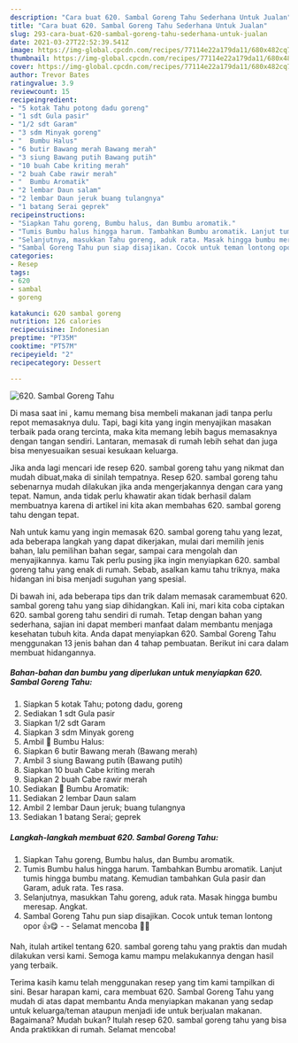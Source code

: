 ```yaml
---
description: "Cara buat 620. Sambal Goreng Tahu Sederhana Untuk Jualan"
title: "Cara buat 620. Sambal Goreng Tahu Sederhana Untuk Jualan"
slug: 293-cara-buat-620-sambal-goreng-tahu-sederhana-untuk-jualan
date: 2021-03-27T22:52:39.541Z
image: https://img-global.cpcdn.com/recipes/77114e22a179da11/680x482cq70/620-sambal-goreng-tahu-foto-resep-utama.jpg
thumbnail: https://img-global.cpcdn.com/recipes/77114e22a179da11/680x482cq70/620-sambal-goreng-tahu-foto-resep-utama.jpg
cover: https://img-global.cpcdn.com/recipes/77114e22a179da11/680x482cq70/620-sambal-goreng-tahu-foto-resep-utama.jpg
author: Trevor Bates
ratingvalue: 3.9
reviewcount: 15
recipeingredient:
- "5 kotak Tahu potong dadu goreng"
- "1 sdt Gula pasir"
- "1/2 sdt Garam"
- "3 sdm Minyak goreng"
- "  Bumbu Halus"
- "6 butir Bawang merah Bawang merah"
- "3 siung Bawang putih Bawang putih"
- "10 buah Cabe kriting merah"
- "2 buah Cabe rawir merah"
- "  Bumbu Aromatik"
- "2 lembar Daun salam"
- "2 lembar Daun jeruk buang tulangnya"
- "1 batang Serai geprek"
recipeinstructions:
- "Siapkan Tahu goreng, Bumbu halus, dan Bumbu aromatik."
- "Tumis Bumbu halus hingga harum. Tambahkan Bumbu aromatik. Lanjut tumis hingga bumbu matang. Kemudian tambahkan Gula pasir dan Garam, aduk rata. Tes rasa."
- "Selanjutnya, masukkan Tahu goreng, aduk rata. Masak hingga bumbu meresap. Angkat."
- "Sambal Goreng Tahu pun siap disajikan. Cocok untuk teman lontong opor 👍😋  Selamat mencoba 🙏😊"
categories:
- Resep
tags:
- 620
- sambal
- goreng

katakunci: 620 sambal goreng 
nutrition: 126 calories
recipecuisine: Indonesian
preptime: "PT35M"
cooktime: "PT57M"
recipeyield: "2"
recipecategory: Dessert

---
```



![620. Sambal Goreng Tahu](https://img-global.cpcdn.com/recipes/77114e22a179da11/680x482cq70/620-sambal-goreng-tahu-foto-resep-utama.jpg)

Di masa  saat ini , kamu memang bisa membeli makanan jadi tanpa perlu repot memasaknya dulu. Tapi, bagi kita yang ingin menyajikan masakan terbaik pada orang tercinta, maka kita memang lebih bagus memasaknya dengan tangan sendiri. Lantaran, memasak di rumah lebih sehat dan juga bisa menyesuaikan sesuai kesukaan keluarga.

Jika anda lagi mencari ide resep 620. sambal goreng tahu yang nikmat dan mudah dibuat,maka di sinilah tempatnya. Resep 620. sambal goreng tahu  sebenarnya mudah dilakukan jika anda mengerjakannya dengan cara yang tepat. Namun, anda tidak perlu khawatir akan tidak berhasil dalam membuatnya 
karena di artikel ini kita akan membahas 620. sambal goreng tahu dengan tepat.  



Nah untuk kamu yang ingin memasak 620. sambal goreng tahu yang lezat, ada beberapa langkah yang dapat dikerjakan, mulai dari memilih jenis bahan, lalu pemilihan bahan segar, sampai cara mengolah dan menyajikannya. kamu Tak perlu pusing jika ingin menyiapkan 620. sambal goreng tahu yang enak di rumah. Sebab, asalkan kamu  tahu triknya, maka hidangan ini bisa menjadi suguhan yang spesial.

Di bawah ini, ada beberapa tips dan trik dalam memasak caramembuat 620. sambal goreng tahu yang siap dihidangkan. Kali ini, mari kita coba ciptakan 620. sambal goreng tahu sendiri di rumah. Tetap dengan bahan yang sederhana, sajian ini dapat memberi manfaat dalam membantu menjaga kesehatan tubuh kita. Anda dapat menyiapkan 620. Sambal Goreng Tahu menggunakan 13 jenis bahan dan 4 tahap pembuatan. Berikut ini cara dalam membuat hidangannya.

<!--inarticleads1-->

##### Bahan-bahan dan bumbu yang diperlukan untuk menyiapkan 620. Sambal Goreng Tahu:

1. Siapkan 5 kotak Tahu; potong dadu, goreng
1. Sediakan 1 sdt Gula pasir
1. Siapkan 1/2 sdt Garam
1. Siapkan 3 sdm Minyak goreng
1. Ambil  📌 Bumbu Halus:
1. Siapkan 6 butir Bawang merah (Bawang merah)
1. Ambil 3 siung Bawang putih (Bawang putih)
1. Siapkan 10 buah Cabe kriting merah
1. Siapkan 2 buah Cabe rawir merah
1. Sediakan  📌 Bumbu Aromatik:
1. Sediakan 2 lembar Daun salam
1. Ambil 2 lembar Daun jeruk; buang tulangnya
1. Sediakan 1 batang Serai; geprek




<!--inarticleads2-->

##### Langkah-langkah membuat 620. Sambal Goreng Tahu:

1. Siapkan Tahu goreng, Bumbu halus, dan Bumbu aromatik.
1. Tumis Bumbu halus hingga harum. Tambahkan Bumbu aromatik. Lanjut tumis hingga bumbu matang. Kemudian tambahkan Gula pasir dan Garam, aduk rata. Tes rasa.
1. Selanjutnya, masukkan Tahu goreng, aduk rata. Masak hingga bumbu meresap. Angkat.
1. Sambal Goreng Tahu pun siap disajikan. Cocok untuk teman lontong opor 👍😋 -  - Selamat mencoba 🙏😊




Nah, itulah artikel tentang  620. sambal goreng tahu  yang praktis dan mudah dilakukan versi kami. Semoga kamu mampu melakukannya dengan hasil yang terbaik. 

Terima kasih kamu telah menggunakan resep yang tim kami tampilkan di sini. Besar harapan kami, cara membuat  620. Sambal Goreng Tahu yang mudah di atas dapat membantu Anda menyiapkan makanan yang sedap untuk keluarga/teman ataupun menjadi ide untuk berjualan makanan. Bagaimana? Mudah bukan? Itulah resep 620. sambal goreng tahu yang bisa Anda praktikkan di rumah. Selamat mencoba!

